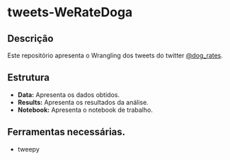 # tweets-WeRateDoga
## Descrição

Este repositório apresenta o Wrangling dos tweets do twitter [@dog_rates](https://twitter.com/dog_rates).
## Estrutura

* **Data:** Apresenta os dados obtidos.
* **Results:** Apresenta os resultados da análise.
* **Notebook:** Apresenta o notebook de trabalho.

## Ferramentas necessárias.

* tweepy
